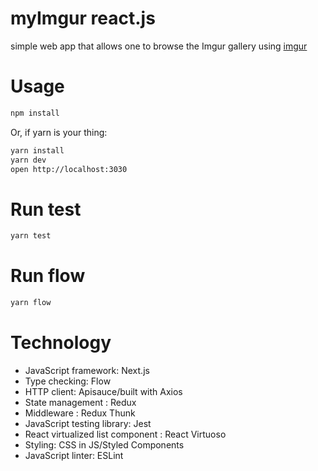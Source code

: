# myImgur react.js

simple web app that allows one to browse the Imgur gallery using
[imgur](https://api.imgur.com)

# Usage

```bash
npm install
```

Or, if yarn is your thing:

```bash
yarn install
yarn dev
open http://localhost:3030
```

# Run test

```bash
yarn test
```

# Run flow

```bash
yarn flow
```

# Technology

- JavaScript framework: Next.js <br />
- Type checking: Flow <br />
- HTTP client: Apisauce/built with Axios <br />
- State management : Redux <br />
- Middleware : Redux Thunk <br />
- JavaScript testing library: Jest <br />
- React virtualized list component : React Virtuoso <br />
- Styling: CSS in JS/Styled Components <br />
- JavaScript linter: ESLint
